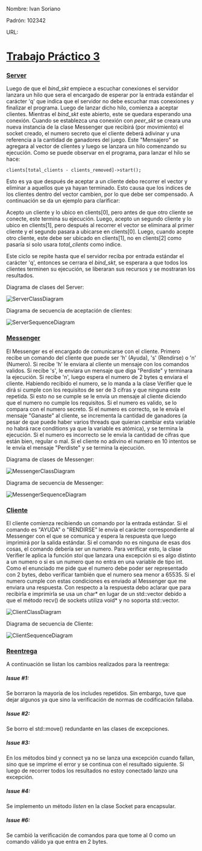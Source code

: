 Nombre: Ivan Soriano

Padrón: 102342

URL: 



# <u>Trabajo Práctico 3</u>

 

### <u>Server</u>

Luego de que el *bind_skt* empiece a escuchar conexiones el servidor lanzara un hilo que sera el encargado de esperar por la entrada estándar el carácter 'q' que indica que el servidor no debe escuchar mas conexiones y finalizar el programa. Luego de lanzar dicho hilo, comienza a aceptar clientes. Mientras el *bind_skt* este abierto, este se quedara esperando una conexión. Cuando se establezca una conexión con *peer_skt* se creara una nueva instancia de la clase Messenger que recibirá (por movimiento) el socket creado, el numero secreto que el cliente deberá adivinar y una referencia a la cantidad de ganadores del juego. Este "Mensajero" se agregara al vector de clientes y luego se lanzara un hilo comenzando su ejecución. Como se puede observar en el programa, para lanzar el hilo se hace:

```
clients[total_clients - clients_removed]->start();
```

Esto es ya que después de aceptar a un cliente debo recorrer el vector y eliminar a aquellos que ya hayan terminado. Esto causa que los indices de los clientes dentro del vector cambien, por lo que debe ser compensado. A continuación se da un ejemplo para clarificar:

Acepto un cliente y lo ubico en clients[0], pero antes de que otro cliente se conecte, este termina su ejecución. Luego, acepto un segundo cliente y lo ubico en clients[1], pero después al recorrer el vector se eliminara al primer cliente y el segundo pasara a ubicarse en clients[0]. Luego, cuando acepte otro cliente, este debe ser ubicado en clients[1], no en clients[2] como pasaría si solo usara *total_clients* como indice.

Este ciclo se repite hasta que el servidor reciba por entrada estándar el carácter 'q', entonces se cerrara el *bind_skt*, se esperara a que todos los clientes terminen su ejecución, se liberaran sus recursos y se mostraran los resultados.

Diagrama de clases del Server:

![ServerClassDiagram](/img/ServerClassDiagram.png)

Diagrama de secuencia de aceptación de clientes:

![ServerSequenceDiagram](/img/ServerSequenceDiagram.png)

### <u>Messenger</u>

El Messenger es el encargado de comunicarse con el cliente. Primero recibe un comando del cliente que puede ser 'h' (Ayuda), 's' (Rendirse) o 'n' (Numero). Si recibe 'h' le enviara al cliente un mensaje con los comandos validos. Si recibe 's', le enviara un mensaje que diga "Perdiste" y terminara la ejecución. Si recibe 'n', luego espera el numero de 2 bytes q enviara el cliente. Habiendo recibido el numero, se lo manda a la clase Verifier que le dirá si cumple con los requisitos de ser de 3 cifras y que ninguna este repetida. Si esto no se cumple se le envía un mensaje al cliente diciendo que el numero no cumple los requisitos. Si el numero es valido, se lo compara con el numero secreto. Si el numero es correcto, se le envía el mensaje "Ganaste" al cliente, se incrementa la cantidad de ganadores (a pesar de que puede haber varios threads que quieran cambiar esta variable no habrá race conditions ya que la variable es atómica), y se termina la ejecución. Si el numero es incorrecto se le envía la cantidad de cifras que están bien, regular o mal. Si el cliente no adivino el numero en 10 intentos se le envía el mensaje "Perdiste" y se termina la ejecución.

Diagrama de clases de Messenger:

![MessengerClassDiagram](/img/MessengerClassDiagram.png)

Diagrama de secuencia de Messenger:

![MessengerSequenceDiagram](/img/MessengerSequenceDiagram.png)



### <u>Cliente</u>

El cliente comienza recibiendo un comando por la entrada estándar. Si el comando es "AYUDA" o "RENDIRSE" le envía el carácter correspondiente al Messenger con el que se comunica y espera la respuesta que luego imprimirá por la salida estándar. Si el comando no es ninguna de esas dos cosas, el comando debería ser un numero. Para verificar esto, la clase Verifier le aplica la función *stoi* que lanzara una excepción si es algo distinto a un numero o si es un numero que no entra en una variable de tipo int. Como el enunciado me pide que el numero debe poder ser representado con 2 bytes, debo verificar también que el numero sea menor a 65535. Si el numero cumple con estas condiciones es enviado al Messenger que me enviara una respuesta. Con respecto a la respuesta debo aclarar que para recibirla e imprimirla se usa un char* en lugar de un std::vector<char> debido a que el método recv() de sockets utiliza void* y no soporta std::vector.

![ClientClassDiagram](/img/ClientClassDiagram.png)



Diagrama de secuencia de Cliente:

![ClientSequenceDiagram](/img/ClientSequenceDiagram.png)



### <u>Reentrega</u>

A continuación se listan los cambios realizados para la reentrega:

##### Issue #1:

Se borraron la mayoría de los includes repetidos. Sin embargo, tuve que dejar algunos ya que sino la verificación de normas de codificación fallaba.

##### Issue #2:

Se borro el std::move() redundante en las clases de excepciones.

##### Issue #3:

En los métodos bind y connect ya no se lanza una excepción cuando fallan, sino que se imprime el error y se continua con el resultado siguiente. Si luego de recorrer todos los resultados no estoy conectado lanzo una excepción.

##### Issue #4:

Se implemento un método *listen* en la clase Socket para encapsular.

##### Issue #6:

Se cambió la verificación de comandos para que tome al 0 como un comando válido ya que entra en 2 bytes.